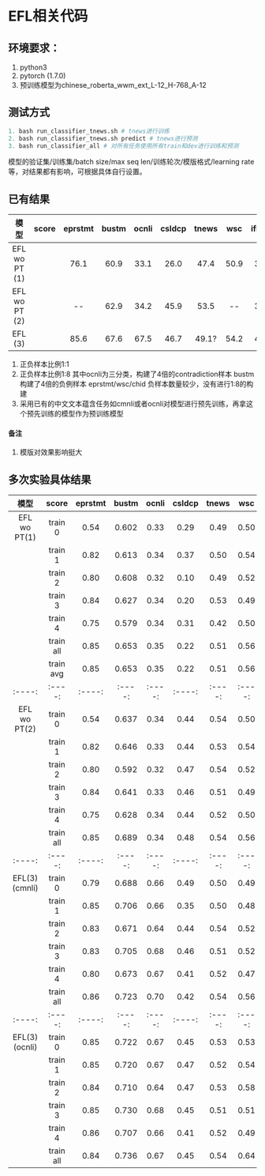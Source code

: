 # EFL相关代码

## 环境要求：
1. python3
2. pytorch (1.7.0)
3. 预训练模型为chinese_roberta_wwm_ext_L-12_H-768_A-12


## 测试方式
```python
1. bash run_classifier_tnews.sh # tnews进行训练
2. bash run_classifier_tnews.sh predict # tnews进行预测
3. bash run_classifier_all # 对所有任务使用所有train和dev进行训练和预测
```
模型的验证集/训练集/batch size/max seq len/训练轮次/模版格式/learning rate等，对结果都有影响，可根据具体自行设置。

## 已有结果
| 模型   | score     | eprstmt  | bustm  | ocnli   | csldcp   | tnews | wsc | iflytek| csl | chid  |
| :----:| :----:  | :----: |:----: |:----: |:----: |:----: |:----: |:----: |:----: |:----: |
| EFL wo PT (1)   |   | 76.1 | 60.9 | 33.1 | 26.0 |47.4 |50.9 |30.5 | 50.5  |18.8|
| EFL wo PT (2)   |   |--    | 62.9 | 34.2 |45.9  |53.5 |-- |38.7 |59.8 |  --  |
| EFL (3)      |  | 85.6 |67.6  |67.5 | 46.7 |49.1? | 54.2 |44.0 |61.6  |28.8|

1. 正负样本比例1:1
2. 正负样本比例1:8
   其中ocnli为三分类，构建了4倍的contradiction样本
   bustm构建了4倍的负例样本
   eprstmt/wsc/chid 负样本数量较少，没有进行1:8的构建
3. 采用已有的中文文本蕴含任务如cmnli或者ocnli对模型进行预先训练，再拿这个预先训练的模型作为预训练模型

#### 备注
1. 模版对效果影响挺大

## 多次实验具体结果
| 模型        | score     | eprstmt  | bustm  | ocnli   | csldcp   | tnews | wsc   | iflytek | csl   | chid  |
| :----:      | :----:    | :----:   |:----:  |:----:   |:----:    |:----: |:----: |:----:   |:----: |:----: |
| EFL wo PT(1)| train 0   |0.54      |0.602   |0.33     |0.29      |0.49   |0.50   |0.21     |0.51   |0.18   |
|             | train 1   |0.82      |0.613   |0.34     |0.37      |0.50   |0.54   |0.36     |0.50   |0.12   |
|             | train 2   |0.80      |0.608   |0.32     |0.10      |0.49   |0.52   |0.18     |0.50   |0.19   |
|             | train 3   |0.84      |0.627   |0.34     |0.20      |0.53   |0.49   |0.38     |0.50   |0.21   |
|             | train 4   |0.75      |0.579   |0.34     |0.31      |0.42   |0.50   |0.28     |0.50   |0.21   |
|             | train all |0.85      |0.653   |0.35     |0.22      |0.51   |0.56   |0.43     |0.52   |0.25   |
|             | train avg |0.85      |0.653   |0.35     |0.22      |0.51   |0.56   |0.43     |0.52   |0.25   |
| :----:      | :----:    | :----:   |:----:  |:----:   |:----:    |:----: |:----: |:----:   |:----: |:----: |
| EFL wo PT(2)| train 0   |0.54      |0.637   |0.34     |0.44      |0.54   |0.50   |0.39     |0.62   |0.18   |
|             | train 1   |0.82      |0.646   |0.33     |0.44      |0.53   |0.54   |0.42     |0.65   |0.12   |
|             | train 2   |0.80      |0.592   |0.32     |0.47      |0.54   |0.52   |0.37     |0.59   |0.19   |
|             | train 3   |0.84      |0.641   |0.33     |0.46      |0.51   |0.49   |0.41     |0.50   |0.21   |
|             | train 4   |0.75      |0.628   |0.34     |0.44      |0.52   |0.50   |0.43     |0.60   |0.21   |
|             | train all |0.85      |0.689   |0.34     |0.48      |0.54   |0.56   |0.52     |0.62   |0.25   |
| :----:      | :----:    | :----:   |:----:  |:----:   |:----:    |:----: |:----: |:----:   |:----: |:----: |
|EFL(3)(cmnli)| train 0   |0.79      |0.688   |0.66     |0.49      |0.50   |0.49   |0.42     |0.59   |0.20   |
|             | train 1   |0.85      |0.706   |0.66     |0.35      |0.50   |0.48   |0.45     |0.55   |0.28   |
|             | train 2   |0.83      |0.671   |0.64     |0.44      |0.54   |0.52   |0.43     |0.57   |0.26   |
|             | train 3   |0.83      |0.705   |0.68     |0.46      |0.51   |0.52   |0.42     |0.55   |0.22   |
|             | train 4   |0.80      |0.673   |0.67     |0.41      |0.52   |0.47   |0.41     |0.56   |0.25   |
|             | train all |0.86      |0.723   |0.70     |0.42      |0.54   |0.56   |0.52     |0.63   |0.36  |
| :----:      | :----:    | :----:   |:----:  |:----:   |:----:    |:----: |:----: |:----:   |:----: |:----: |
|EFL(3)(ocnli)| train 0   |0.85      |0.722   |0.67     |0.45      |0.53   |0.53   |0.42     |0.58   |0.30   |
|             | train 1   |0.85      |0.720   |0.67     |0.47      |0.52   |0.54   |0.45     |0.55   |0.31   |
|             | train 2   |0.84      |0.710   |0.64     |0.47      |0.53   |0.58   |0.43     |0.57   |0.32   |
|             | train 3   |0.85      |0.730   |0.68     |0.45      |0.51   |0.51   |0.42     |0.55   |0.28   |
|             | train 4   |0.86      |0.707   |0.66     |0.41      |0.52   |0.49   |0.42     |0.59   |0.34   |
|             | train all |0.84      |0.736   |0.67     |0.45      |0.54   |0.64   |0.53     |0.67   |0.40   |
